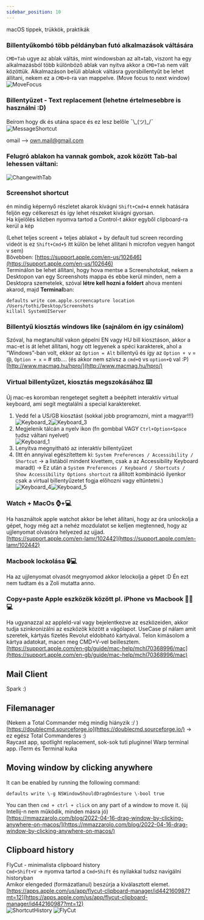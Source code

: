 ```yaml
---
sidebar_position: 10
---
```


macOS tippek, trükkök, praktikák

### Billentyűkombó több példányban futó alkalmazások váltására

`CMD+Tab` ugye az ablak váltás, mint windowsban az alt+tab, viszont ha egy alkalmazásból több különböző ablak van nyitva akkor a `CMD+Tab` nem vált közöttük. Alkalmazáson belüli ablakok váltásra gyorsbillentyűt be lehet állítani, nekem ez a `CMD+0`-ra van mappelve. (Move focus to next window)  
![MoveFocus](img/Screenshot2025-05-25.png)

### Billentyűzet \- Text replacement (lehetne értelmesebbre is használni :D)

Beírom hogy dk és utána space és ez lesz belőle ¯\\\_(ツ)\_/¯   
![MessageShortcut](img/Screenshot2024-12-05_at_11_11_50.png)

omail --> own.mail@gmail.com

### Felugró ablakon ha vannak gombok, azok között Tab-bal lehessen váltani:

![ChangewithTab](img/Screenshot2024-12-05at10.19.26.png)

### Screenshot shortcut

én mindig képernyő részletet akarok kivágni `Shift+Cmd+4` ennek hatására feljön egy célkereszt és így lehet részeket kivágni gyorsan.   
Ha kijelölés közben nyomva tartod a Control-t akkor egyből clipboard-ra kerül a kép

(Lehet teljes screent \+ teljes ablakot \+ by default tud screen recording videót is ez `Shift+Cmd+5` itt külön be lehet állítani h microfon vegyen hangot v sem)   
Bővebben: [https://support.apple.com/en-us/102646](https://support.apple.com/en-us/102646)  
Terminálon be lehet állítani, hogy hova mentse a Screenshotokat, nekem a Desktopon van egy Screenshots mappa és ebbe kerül minden, nem a Desktopra szemetelek, szóval **létre kell hozni a foldert** ahova menteni akarod, majd **Terminal**ban:   
``` console
defaults write com.apple.screencapture location /Users/tothi/Desktop/Screenshots  
killall SystemUIServer
```
### Billentyű kiosztás windows like (sajnálom én így csinálom)

Szóval, ha megtanultál vakon gépelni EN vagy HU bill kiosztáson, akkor a mac-et is át lehet állítani, hogy ott legyenek a spéci karakterek, ahol a “Windows”-ban volt, ekkor az `Option = Alt` billentyű és így az `Option + v` = @, `Option + x` = # stb.... (és akkor nem szívsz a `cmd+Q` vs `option+Q` val :P)   
[http://www.macmag.hu/hpro/](http://www.macmag.hu/hpro/)

### Virtual billentyűzet, kiosztás megszokásához :keyboard: 

Új mac-es koromban rengeteget segített a beépített interaktív virtual keyboard, ami segít megtalálni a special karaktereket.

1. Vedd fel a US/GB kiosztást (sokkal jobb programozni, mint a magyar\!\!\!)  
![Keyboard_2](img/Screenshot2024-12-06at10.37.08.png)![Keyboard_3](img/Screenshot2024-12-06at10.37.14.png)
2. Megjelenik tálcán a nyelv ikon (fn gombbal VAGY `Ctrl+Option+Space` tudsz váltani nyelvet)   
![Keyboard_1](img/Screenshot2024-12-06at10.38.54.png)
3. Lenyitva megnyitható az interaktív billentyűzet  
4. (Itt én annyival egészítettem ki: `System Preferences / Accessibility / Shortcut` → a listából mindent kivettem, csak a az Accessibility Keyboard maradt) → Ez után a `System Preferences / Keyboard / Shortcuts / Show Accessibility Options shortcut` ra állított kombináció ilyenkor csak a virtual billentyűzetet fogja előhozni vagy eltüntetni.)
![Keyboard_4](img/Screenshot2024-12-06at10.39.01.png)![Keyboard_5](img/Screenshot2024-12-06at10.39.11.png)



### Watch \+ MacOs :watch:+:computer:

Ha használtok apple watchot akkor be lehet állítani, hogy az óra unlockolja a gépet, hogy még azt a nehéz mozdulatot se kelljen megtenned, hogy az ujjlenyomat olvasóra helyezed az ujjad.   
[https://support.apple.com/en-lamr/102442](https://support.apple.com/en-lamr/102442)

### Macbook lockolása :lock::computer:

Ha az ujjlenyomat olvasót megnyomod akkor lelockolja a gépet :D Én ezt nem tudtam és a Zoli mutatta anno. 

### Copy+paste Apple eszközök között pl. iPhone vs Macbook :iphone::on::computer:

Ha ugyanazzal az appleId-val vagy bejelentkezve az eszközeiden, akkor tudja szinkronizálni az eszközök között a vágólapot. UseCase pl nálam amit szeretek, kártyás fizetés Revolut eldobható kártyával. Telon kimásolom a kártya adatokat, macen meg CMD+V-vel beillesztem.   
[https://support.apple.com/en-gb/guide/mac-help/mchl70368996/mac](https://support.apple.com/en-gb/guide/mac-help/mchl70368996/mac)

## Mail Client

Spark :)

## Filemanager

(Nekem a Total Commander még mindig hiányzik :/ )
[https://doublecmd.sourceforge.io](https://doublecmd.sourceforge.io/) → ez egész Total Commanderes :)   
 Raycast app, spotlight replacement, sok-sok tuti pluginnel
 Warp terminal app. iTerm és Terminal kuka

## Moving window by clicking anywhere

It can be enabled by running the following command:  
``` console
defaults write \-g NSWindowShouldDragOnGesture \-bool true  
```
You can then `cmd + ctrl + click` on any part of a window to move it. (új Intellij-n nem működik, minden másra jó)  
[https://mmazzarolo.com/blog/2022-04-16-drag-window-by-clicking-anywhere-on-macos/](https://mmazzarolo.com/blog/2022-04-16-drag-window-by-clicking-anywhere-on-macos/)

## Clipboard history

FlyCut \- minimalista clipboard history  
`Cmd+Shift+V` → nyomva tartod a `Cmd+Shift` és nyilakkal tudsz navigálni historyban  
Amikor elengeded (formázatlanul) beszúrja a kiválasztott elemet.  
[https://apps.apple.com/us/app/flycut-clipboard-manager/id442160987?mt=12](https://apps.apple.com/us/app/flycut-clipboard-manager/id442160987?mt=12)  
![ShortcutHistory](img/ShortcutHistory.png)
![FlyCut](img/Screenshot2025-05-25at20.10.33.png)

